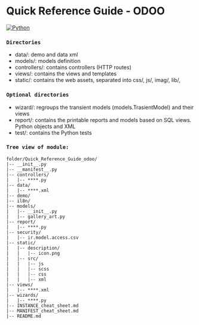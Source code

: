 # Quick Reference Guide - ODOO
[![Python](https://img.shields.io/badge/Python-3776AB?style=for-the-badge&logo=python&logoColor=white&labelColor=101010)]() 
### `Directories`
- data/: demo and data xml
- models/: models definition
- controllers/: contains controllers (HTTP routes)
- views/: contains the views and templates
- static/: contains the web assets, separated into css/, js/, imag/, lib/,

### `Optional directories`
- wizard/: regroups the transient models (models.TrasientModel) and their views
- report/: contains the printable reports and models based on SQL views. Python objects and XML
- test/: contains the Python tests

### `Tree view of module:`
```
folder/Quick_Reference_Guide_odoo/
|-- __init__.py
|-- __manifest__.py
|-- controllers/
|   |-- ****.py
|-- data/
|   |-- ****.xml
|-- demo/
|-- il8n/
|-- models/
|   |-- __init__.py
|   |-- gallery_art.py 
|-- report/
|   |-- ****.py
|-- security/
|   |-- ir.model.access.csv
|-- static/
|   |-- description/
|   |   |-- icon.png
|   |-- src/
|   |   |-- js
|   |   |-- scss
|   |   |-- css
|   |   |-- xml
|-- views/
|   |-- ****.xml
|-- wizards/
|   |-- ****.py
|-- INSTANCE_cheat_sheet.md
|-- MANIFEST_cheat_sheet.md
|-- README.md
```
